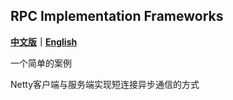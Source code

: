 ## RPC Implementation Frameworks
**[中文版](READMEChina.md)｜[English](README.md)**

一个简单的案例

Netty客户端与服务端实现短连接异步通信的方式
